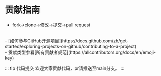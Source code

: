 

# 贡献指南
- fork->clone->修改->提交->pull request
<br/>
- [如何参与GitHub开源项目](https://docs.github.com/zh/get-started/exploring-projects-on-github/contributing-to-a-project)
<br/>
- 贡献类型参看[所有贡献者规范](https://allcontributors.org/docs/en/emoji-key)

::: tip 代码提交
欢迎大家贡献代码，pr请推送至main分支。
:::